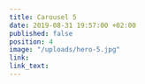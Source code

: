 ```yaml
---
title: Carousel 5
date: 2019-08-31 19:57:00 +02:00
published: false
position: 4
image: "/uploads/hero-5.jpg"
link: 
link_text: 
---
```


